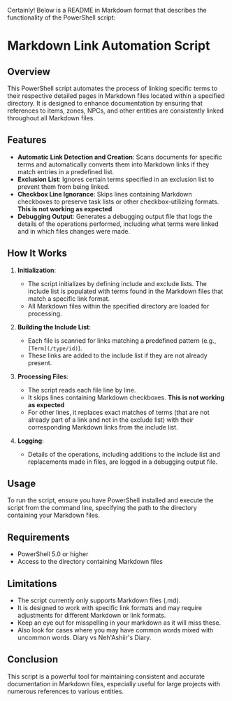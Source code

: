 Certainly! Below is a README in Markdown format that describes the functionality of the PowerShell script:

# Markdown Link Automation Script

## Overview

This PowerShell script automates the process of linking specific terms to their respective detailed pages in Markdown files located within a specified directory. It is designed to enhance documentation by ensuring that references to items, zones, NPCs, and other entities are consistently linked throughout all Markdown files.

## Features

- **Automatic Link Detection and Creation**: Scans documents for specific terms and automatically converts them into Markdown links if they match entries in a predefined list.
- **Exclusion List**: Ignores certain terms specified in an exclusion list to prevent them from being linked.
- **Checkbox Line Ignorance**: Skips lines containing Markdown checkboxes to preserve task lists or other checkbox-utilizing formats. **This is not working as expected**
- **Debugging Output**: Generates a debugging output file that logs the details of the operations performed, including what terms were linked and in which files changes were made.

## How It Works

1. **Initialization**:

   - The script initializes by defining include and exclude lists. The include list is populated with terms found in the Markdown files that match a specific link format.
   - All Markdown files within the specified directory are loaded for processing.

2. **Building the Include List**:

   - Each file is scanned for links matching a predefined pattern (e.g., `[Term](/type/id)`).
   - These links are added to the include list if they are not already present.

3. **Processing Files**:

   - The script reads each file line by line.
   - It skips lines containing Markdown checkboxes. **This is not working as expected**
   - For other lines, it replaces exact matches of terms (that are not already part of a link and not in the exclude list) with their corresponding Markdown links from the include list.

4. **Logging**:
   - Details of the operations, including additions to the include list and replacements made in files, are logged in a debugging output file.

## Usage

To run the script, ensure you have PowerShell installed and execute the script from the command line, specifying the path to the directory containing your Markdown files.

## Requirements

- PowerShell 5.0 or higher
- Access to the directory containing Markdown files

## Limitations

- The script currently only supports Markdown files (.md).
- It is designed to work with specific link formats and may require adjustments for different Markdown or link formats.
- Keep an eye out for misspelling in your markdown as it will miss these.
- Also look for cases where you may have common words mixed with uncommon words. Diary vs Neh'Ashiir's Diary.

## Conclusion

This script is a powerful tool for maintaining consistent and accurate documentation in Markdown files, especially useful for large projects with numerous references to various entities.
